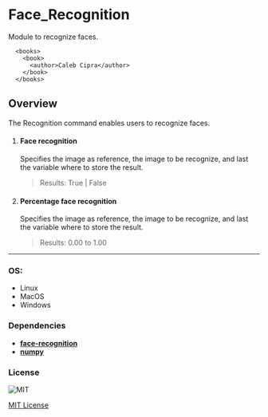# Face_Recognition

Module to recognize faces.

```
  <books>
    <book>
      <author>Caleb Cipra</author>
    </book>
  </books>
```

## Overview

The Recognition command enables users to recognize faces.


1. #### Face recognition
    Specifies the image as reference, the image to be recognize, and last the variable where to store the result.
    > Results: True | False
    

2. #### Percentage face recognition
    Specifies the image as reference, the image to be recognize, and last the variable where to store the result.
    > Results: 0.00 to 1.00

----

### OS:
  - Linux
  - MacOS
  - Windows

### Dependencies
- [**face-recognition**](https://pypi.org/project/face-recognition/)
- [**numpy**](https://pypi.org/project/numpy/)
        

### License

![MIT](https://camo.githubusercontent.com/107590fac8cbd65071396bb4d04040f76cde5bde/687474703a2f2f696d672e736869656c64732e696f2f3a6c6963656e73652d6d69742d626c75652e7376673f7374796c653d666c61742d737175617265) 

[MIT License](http://opensource.org/licenses/mit-license.ph)